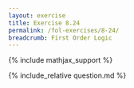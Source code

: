 ```yaml
---
layout: exercise
title: Exercise 8.24
permalink: /fol-exercises/8-24/
breadcrumb: First Order Logic
---
```


{% include mathjax_support %}

<div><i class="arrow-up loader" data-chapter="fol-exercises" data-exercise="ex_24" data-rating="0"></i></div>
{% include_relative question.md %}
